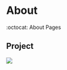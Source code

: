 # About
:octocat: About Pages

## Project 
<a href="https://domathid.github.io/About"><img src="https://img.shields.io/badge/Code-Preview-blue.svg"></a>

